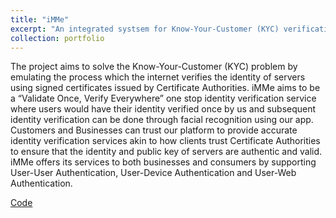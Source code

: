 ```yaml
---
title: "iMMe"
excerpt: "An integrated systsem for Know-Your-Customer (KYC) verification<br/><img src='/images/projects/imme.png'>"
collection: portfolio
---
```

<!-- https://spark.adobe.com/tools/image-resize/ -->
The project aims to solve the Know-Your-Customer (KYC) problem by emulating the process which the internet verifies the identity of servers using signed certificates issued by Certificate Authorities. iMMe aims to be a “Validate Once, Verify Everywhere” one stop identity verification service where users would have their identity verified once by us and subsequent identity verification can be done through facial recognition using our app. Customers and Businesses can trust our platform to provide accurate identity verification services akin to how clients trust Certificate Authorities to ensure that the identity and public key of servers are authentic and valid. iMMe offers its services to both businesses and consumers by supporting User-User Authentication, User-Device Authentication and User-Web Authentication.

[Code](https://github.com/xingxuanli/iMMe)